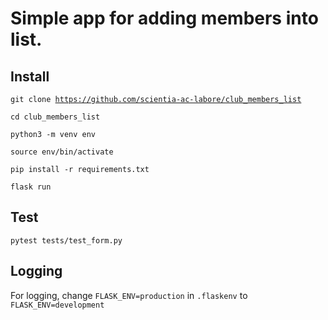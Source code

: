 <h1>Simple app for adding members into list.</h1>

<h2>Install</h2>

<code>git clone https://github.com/scientia-ac-labore/club_members_list</code>

<code>cd club_members_list</code>

<code>python3 -m venv env</code>

<code>source env/bin/activate</code>

<code>pip install -r requirements.txt</code>

<code>flask run</code>

<h2>Test</h2>

<code>pytest tests/test_form.py</code>

<h2>Logging</h2>

For logging, change <code>FLASK_ENV=production</code> in <code>.flaskenv</code> to <code>FLASK_ENV=development</code>
